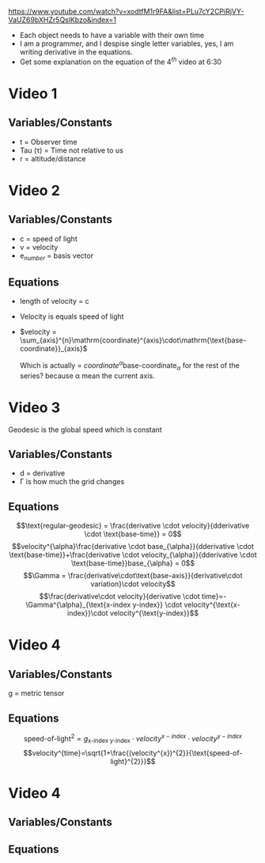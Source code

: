 https://www.youtube.com/watch?v=xodtfM1r9FA&list=PLu7cY2CPiRjVY-VaUZ69bXHZr5QslKbzo&index=1


* Each object needs to have a variable with their own time
* I am a programmer, and I despise single letter variables, yes, I am writing derivative in the equations.
* Get some explanation on the equation of the $4^{th}$ video at 6:30

# Video 1
## Variables/Constants
* t = Observer time
* Tau (τ) = Time not relative to us
* r = altitude/distance

# Video 2
## Variables/Constants
* c = speed of light
* v = velocity
* $\mathrm{e}_{number}$ = basis vector
## Equations
* length of velocity = c
* Velocity is equals speed of light
* $velocity = \sum_{axis}^{n}\mathrm{coordinate}^{axis}\cdot\mathrm{\text{base-coordinate}}_{axis}$
  
  Which is actually = $coordinate^{\alpha}\text{base-coordinate}_{\alpha}$ for the rest of the series? because α mean the current axis.

# Video 3
Geodesic is the global speed which is constant

## Variables/Constants
* d = derivative
* Γ is how much the grid changes
## Equations
$$\text{regular-geodesic} = \frac{derivative \cdot velocity}{dderivative \cdot \text{base-time}} = 0$$
$$velocity^{\alpha}\frac{derivative \cdot base_{\alpha}}{dderivative \cdot \text{base-time}}+\frac{derivative \cdot velocity_{\alpha}}{dderivative \cdot \text{base-time}}base_{\alpha} = 0$$
$$\Gamma = \frac{derivative\cdot\text{base-axis}}{derivative\cdot variation}\cdot velocity$$
$$\frac{derivative\cdot velocity}{derivative \cdot time}=-\Gamma^{\alpha}_{\text{x-index y-index}} \cdot velocity^{\text{x-index}}\cdot velocity^{\text{y-index}}$$

# Video 4 


## Variables/Constants
g = metric tensor
## Equations

$$\text{speed-of-light}^{2} = g_{\text{x-index y-index}}\cdot velocity^{x-index}\cdot velocity^{y-index}$$
$$velocity^{time}=\sqrt{1+\frac{(velocity^{x})^{2}}{\text{speed-of-light}^{2}}}$$

# Video 4 
## Variables/Constants
## Equations
